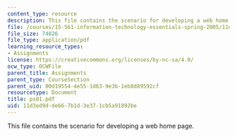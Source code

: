 ```yaml
---
content_type: resource
description: This file contains the scenario for developing a web home page.
file: /courses/15-561-information-technology-essentials-spring-2005/11d3ed9dde667b1d3e371cb5a91892be_ps01.pdf
file_size: 74826
file_type: application/pdf
learning_resource_types:
- Assignments
license: https://creativecommons.org/licenses/by-nc-sa/4.0/
ocw_type: OCWFile
parent_title: Assignments
parent_type: CourseSection
parent_uid: 00d19554-4e55-1d63-9e3b-1eb8d89592cf
resourcetype: Document
title: ps01.pdf
uid: 11d3ed9d-de66-7b1d-3e37-1cb5a91892be
---
```

This file contains the scenario for developing a web home page.